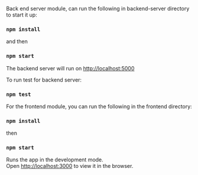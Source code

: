 Back end server module, can run the following in backend-server directory to start it up:

### `npm install`

and then

### `npm start`

The backend server will run on [http://localhost:5000](http:localhost:5000)

To run test for backend server:

### `npm test`

For the frontend module, you can run the following in the frontend directory:

### `npm install`

then

### `npm start`

Runs the app in the development mode.<br />
Open [http://localhost:3000](http://localhost:3000) to view it in the browser.